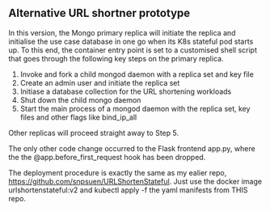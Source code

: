 ## Alternative URL shortner prototype
In this version, the Mongo primary replica will initiate the replica and initialise the use case database in one go when its K8s stateful pod starts up. To this end, the container entry point is set to a customised shell script that goes through the following key steps on the primary replica.
1.  Invoke and fork a child mongod daemon with a replica set and key file
2.  Create an admin user and initiate the replica set
3.  Initiase a database collection for the URL shortening workloads
4.  Shut down the child mongo daemon
5.  Start the main process of a mongod daemon with the replica set, key files and other flags like bind_ip_all 

Other replicas will proceed straight away to Step 5.

The only other code change occurred to the Flask frontend app.py, where the the @app.before_first_request hook has been dropped.

The deployment procedure is exactly the same as my ealier repo, https://github.com/snpsuen/URLShortenStateful. Just use the docker image urlshortenstateful:v2 and kubectl apply -f the yaml manifests from THIS repo.
